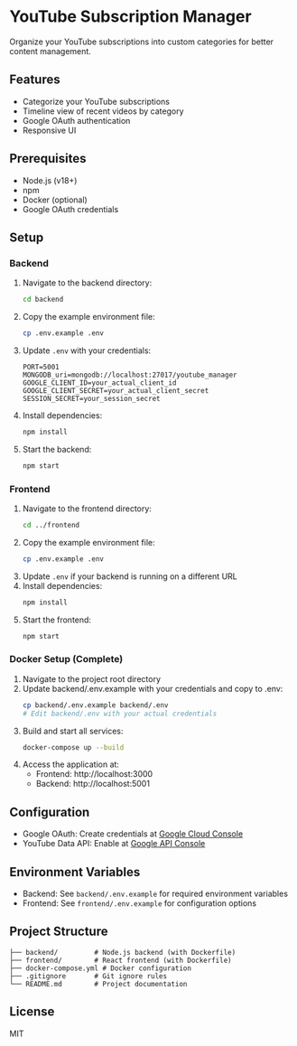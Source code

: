 # YouTube Subscription Manager

Organize your YouTube subscriptions into custom categories for better content management.

## Features
- Categorize your YouTube subscriptions
- Timeline view of recent videos by category
- Google OAuth authentication
- Responsive UI

## Prerequisites
- Node.js (v18+)
- npm
- Docker (optional)
- Google OAuth credentials

## Setup

### Backend
1. Navigate to the backend directory:
   ```bash
   cd backend
   ```
2. Copy the example environment file:
   ```bash
   cp .env.example .env
   ```
3. Update `.env` with your credentials:
   ```env
   PORT=5001
   MONGODB_uri=mongodb://localhost:27017/youtube_manager
   GOOGLE_CLIENT_ID=your_actual_client_id
   GOOGLE_CLIENT_SECRET=your_actual_client_secret
   SESSION_SECRET=your_session_secret
   ```
4. Install dependencies:
   ```bash
   npm install
   ```
5. Start the backend:
   ```bash
   npm start
   ```

### Frontend
1. Navigate to the frontend directory:
   ```bash
   cd ../frontend
   ```
2. Copy the example environment file:
   ```bash
   cp .env.example .env
   ```
3. Update `.env` if your backend is running on a different URL
4. Install dependencies:
   ```bash
   npm install
   ```
5. Start the frontend:
   ```bash
   npm start
   ```

### Docker Setup (Complete)
1. Navigate to the project root directory
2. Update backend/.env.example with your credentials and copy to .env:
   ```bash
   cp backend/.env.example backend/.env
   # Edit backend/.env with your actual credentials
   ```
3. Build and start all services:
   ```bash
   docker-compose up --build
   ```
4. Access the application at:
   - Frontend: http://localhost:3000
   - Backend: http://localhost:5001

## Configuration
- Google OAuth: Create credentials at [Google Cloud Console](https://console.cloud.google.com/)
- YouTube Data API: Enable at [Google API Console](https://console.developers.google.com/)

## Environment Variables
- Backend: See `backend/.env.example` for required environment variables
- Frontend: See `frontend/.env.example` for configuration options

## Project Structure
```
├── backend/         # Node.js backend (with Dockerfile)
├── frontend/        # React frontend (with Dockerfile)
├── docker-compose.yml # Docker configuration
├── .gitignore       # Git ignore rules
└── README.md        # Project documentation
```

## License
MIT
